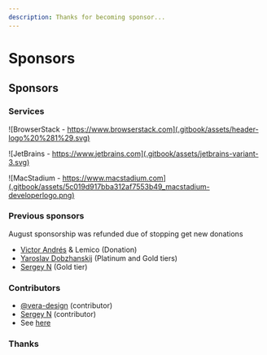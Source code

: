 ```yaml
---
description: Thanks for becoming sponsor...
---
```


# Sponsors

## Sponsors

### Services

![BrowserStack - https://www.browserstack.com](.gitbook/assets/header-logo%20%281%29.svg)

![JetBrains - https://www.jetbrains.com](.gitbook/assets/jetbrains-variant-3.svg)

![MacStadium - https://www.macstadium.com](.gitbook/assets/5c019d917bba312af7553b49_macstadium-developerlogo.png)

### Previous sponsors

August sponsorship was refunded due of stopping get new donations

* [Victor Andrés](https://github.com/victor-a-rigacci) & Lemico \(Donation\)
* [Yaroslav Dobzhanskij](https://github.com/yarsky-tgz) \(Platinum and Gold tiers\)
* [Sergey N](https://github.com/mrauhu) \(Gold tier\)

### Contributors

* [@vera-design](https://github.com/vera-design) \(contributor\)
* [Sergey N](https://github.com/mrauhu) \(contributor\)
* See [here](https://github.com/nanoexpress/nanoexpress/graphs/contributors)

### Thanks

### 

